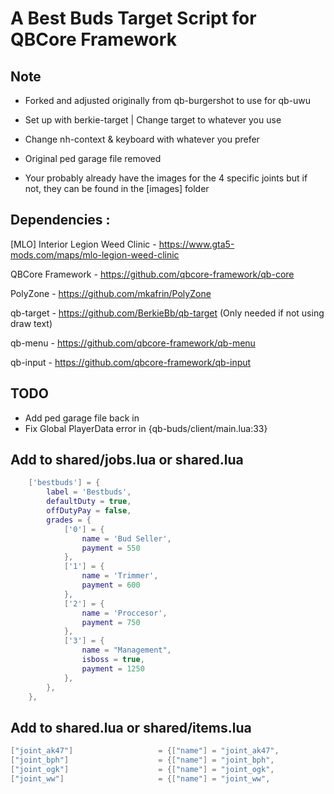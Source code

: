 # A Best Buds Target Script for QBCore Framework

## Note

- Forked and adjusted originally from qb-burgershot to use for qb-uwu

- Set up with berkie-target | Change target to whatever you use

- Change nh-context & keyboard with whatever you prefer

- Original ped garage file removed

- Your probably already have the images for the 4 specific joints but if not, they can be found in the [images] folder

## Dependencies :

[MLO] Interior Legion Weed Clinic - https://www.gta5-mods.com/maps/mlo-legion-weed-clinic

QBCore Framework - https://github.com/qbcore-framework/qb-core

PolyZone - https://github.com/mkafrin/PolyZone

qb-target - https://github.com/BerkieBb/qb-target (Only needed if not using draw text)

qb-menu - https://github.com/qbcore-framework/qb-menu

qb-input - https://github.com/qbcore-framework/qb-input

## TODO

- Add ped garage file back in
- Fix Global PlayerData error in {qb-buds/client/main.lua:33}


## Add to shared/jobs.lua or shared.lua
```lua
    ['bestbuds'] = {
        label = 'Bestbuds',
        defaultDuty = true,
        offDutyPay = false,
        grades = {
            ['0'] = {
                name = 'Bud Seller',
                payment = 550
            },
            ['1'] = {
                name = 'Trimmer',
                payment = 600
            },
            ['2'] = {
                name = 'Proccesor',
                payment = 750
            },
            ['3'] = {
                name = "Management",
                isboss = true,
                payment = 1250
            },
        },
    },
```

## Add to shared.lua or shared/items.lua
```lua
["joint_ak47"] 					 = {["name"] = "joint_ak47", 			 	 	["label"] = "AK Strain Joint", 			["weight"] = 0, 		["type"] = "item", 		["image"] = "joint_ak47.png", 				["unique"] = false, 	["useable"] = true, 	["shouldClose"] = true,    ["combinable"] = nil,   ["description"] = "Sidney would be very proud at you"},
["joint_bph"] 					 = {["name"] = "joint_bph", 			  	  	["label"] = "Purple Haze Strain Joint", ["weight"] = 0, 		["type"] = "item", 		["image"] = "joint_bph.png", 				["unique"] = false, 	["useable"] = true, 	["shouldClose"] = true,    ["combinable"] = nil,   ["description"] = "Sidney would be very proud at you"},
["joint_ogk"] 					 = {["name"] = "joint_ogk", 			  	  	["label"] = "OGKush Strain Joint", 		["weight"] = 0, 		["type"] = "item", 		["image"] = "joint_ogk.png", 				["unique"] = false, 	["useable"] = true, 	["shouldClose"] = true,    ["combinable"] = nil,   ["description"] = "Sidney would be very proud at you"},
["joint_ww"] 					 = {["name"] = "joint_ww", 			  	  		["label"] = "White Widow Strain Joint", ["weight"] = 0, 		["type"] = "item", 		["image"] = "joint_ww.png", 				["unique"] = false, 	["useable"] = true, 	["shouldClose"] = true,    ["combinable"] = nil,   ["description"] = "Sidney would be very proud at you"},
```